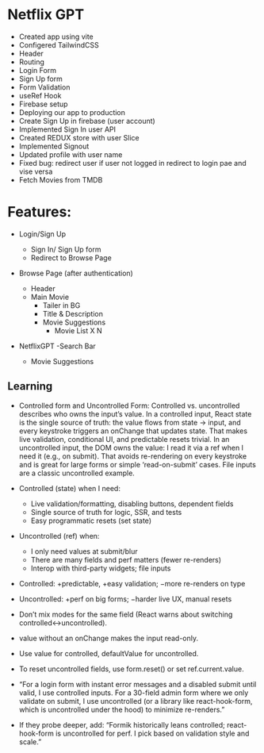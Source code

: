 
# Netflix GPT

- Created app using vite
- Configered TailwindCSS 
- Header
- Routing
- Login Form
- Sign Up form
- Form Validation
- useRef Hook
- Firebase setup
- Deploying our app to production
- Create Sign Up in firebase (user account)
- Implemented Sign In user API
- Created REDUX store with user Slice
- Implemented Signout
- Updated profile with user name
- Fixed bug: redirect user if user not logged in redirect to login pae and vise versa
- Fetch Movies from TMDB


# Features: 
- Login/Sign Up
    - Sign In/ Sign Up form
    - Redirect to Browse Page
- Browse Page (after authentication)
    - Header
    - Main Movie
        - Tailer in BG
        - Title & Description
        - Movie Suggestions
            - Movie List X N

- NetflixGPT
    -Search Bar
    - Movie Suggestions


## Learning

- Controlled form and Uncontrolled Form: Controlled vs. uncontrolled describes who owns the input’s value.
In a controlled input, React state is the single source of truth: the value flows from state → input, and every keystroke triggers an onChange that updates state. That makes live validation, conditional UI, and predictable resets trivial. In an uncontrolled input, the DOM owns the value: I read it via a ref when I need it (e.g., on submit). That avoids re-rendering on every keystroke and is great for large forms or simple ‘read-on-submit’ cases. File inputs are a classic uncontrolled example.

- Controlled (state) when I need:
    - Live validation/formatting, disabling buttons, dependent fields
    - Single source of truth for logic, SSR, and tests
    - Easy programmatic resets (set state)

- Uncontrolled (ref) when:
    - I only need values at submit/blur
    - There are many fields and perf matters (fewer re-renders)
    - Interop with third-party widgets; file inputs

- Controlled: +predictable, +easy validation; −more re-renders on type
- Uncontrolled: +perf on big forms; −harder live UX, manual resets
- Don’t mix modes for the same field (React warns about switching controlled↔uncontrolled).
- value without an onChange makes the input read-only.
- Use value for controlled, defaultValue for uncontrolled.
- To reset uncontrolled fields, use form.reset() or set ref.current.value.

- “For a login form with instant error messages and a disabled submit until valid, I use controlled inputs. For a 30-field admin form where we only validate on submit, I use uncontrolled (or a library like react-hook-form, which is uncontrolled under the hood) to minimize re-renders.”
- If they probe deeper, add: “Formik historically leans controlled; react-hook-form is uncontrolled for perf. I pick based on validation style and scale.”